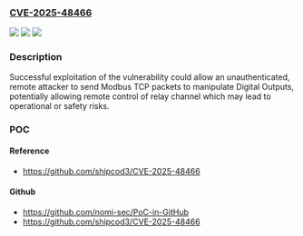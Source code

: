 ### [CVE-2025-48466](https://cve.mitre.org/cgi-bin/cvename.cgi?name=CVE-2025-48466)
![](https://img.shields.io/static/v1?label=Product&message=Advantech%20Wireless%20Sensing%20and%20Equipment%20(WISE)&color=blue)
![](https://img.shields.io/static/v1?label=Version&message=A2.01%20B00%20&color=brightgreen)
![](https://img.shields.io/static/v1?label=Vulnerability&message=n%2Fa&color=blue)

### Description

Successful exploitation of the vulnerability could allow an unauthenticated, remote attacker to send Modbus TCP packets to manipulate Digital Outputs, potentially allowing remote control of relay channel which may lead to operational or safety risks.

### POC

#### Reference
- https://github.com/shipcod3/CVE-2025-48466

#### Github
- https://github.com/nomi-sec/PoC-in-GitHub
- https://github.com/shipcod3/CVE-2025-48466

